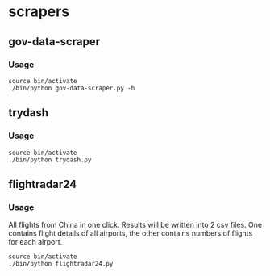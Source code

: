 # scrapers

## gov-data-scraper
### Usage
```
source bin/activate
./bin/python gov-data-scraper.py -h
```

## trydash
### Usage
```
source bin/activate
./bin/python trydash.py
```

## flightradar24
### Usage
All flights from China in one click.
Results will be written into 2 csv files. One contains flight details of all airports, the other contains numbers of flights for each airport.
```
source bin/activate
./bin/python flightradar24.py
```
